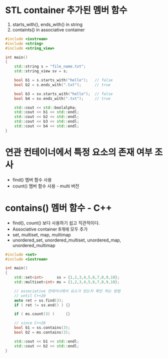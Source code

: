 # STL container 추가된 멤버 함수
1) starts_with(), ends_with() in string
2) containts() in associative container


```c++
#include <iostream>
#include <string>
#include <string_view>

int main()
{
    std::string s = "file_name.txt";
    std::string_view sv = s;

    bool b1 = s.starts_with("hello");   // false
    bool b2 = s.ends_with(".txt");      // true

    bool b3 = sv.starts_with("hello");  // false
    bool b4 = sv.ends_with(".txt");     // true

    std::cout << std::boolalpha;
    std::cout << b1 << std::endl;
    std::cout << b2 << std::endl;
    std::cout << b3 << std::endl;
    std::cout << b4 << std::endl;
}
```

# 연관 컨테이너에서 특정 요소의 존재 여부 조사
- find() 멤버 함수 사용
- count() 멤버 함수 사용 - multi 버전

# contains() 멤버 함수 - C++
- find(), count() 보다 사용하기 쉽고 직관적이다.
- Associative container 8개에 모두 추가
- set, multiset, map, multimap
- unordered_set, unordered_multiset, unordered_map, unordered_multimap

```c++
#include <set>
#include <iostream>

int main()
{
    std::set<int>      ss = {1,2,3,4,5,6,7,8,9,10};
    std::multiset<int> ms = {1,2,3,4,5,6,7,8,9,10};

    // associative 컨테이너에서 요소가 있는지 확인 하는 방법
    // until C++20
    auto ret = ss.find(3);
    if ( ret != ss.end() ) {} 

    if ( ms.count(3) )     {}

    // since C++20
    bool b1 = ss.contains(3);
    bool b2 = ms.contains(3);

    std::cout << b1 << std::endl;
    std::cout << b2 << std::endl;
}
```